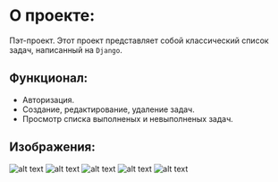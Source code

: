 # О проекте:

Пэт-проект.
Этот проект представляет собой классический список задач, написанный на `Django`. 

## Функционал:
- Авторизация.
- Создание, редактирование, удаление задач.
- Просмотр списка выполненых и невыполненых задач.


## Изображения:
![alt text](https://raw.githubusercontent.com/vetalissa/todo-project/f5f4e4d5a5a5677a9f38451cd947f8f6463c0d44/1.png)
![alt text](https://raw.githubusercontent.com/vetalissa/todo-project/f5f4e4d5a5a5677a9f38451cd947f8f6463c0d44/2.png)
![alt text](https://raw.githubusercontent.com/vetalissa/todo-project/f5f4e4d5a5a5677a9f38451cd947f8f6463c0d44/3.png)
![alt text](https://raw.githubusercontent.com/vetalissa/todo-project/f5f4e4d5a5a5677a9f38451cd947f8f6463c0d44/4.png)
![alt text](https://raw.githubusercontent.com/vetalissa/todo-project/f5f4e4d5a5a5677a9f38451cd947f8f6463c0d44/5.png)
